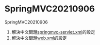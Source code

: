 # SpringMVC20210906
SpringMVC20210906

1. 解決中文問題<a href='https://github.com/vincenttuan/SpringMVC20210906/blob/main/src/main/webapp/WEB-INF/springmvc-servlet.xml'>springmvc-servlet.xml</a>的設定<br />
2. 解決中文問題<a href='https://github.com/vincenttuan/SpringMVC20210906/blob/main/src/main/webapp/WEB-INF/web.xml'>web.xml</a>的設定<br />

